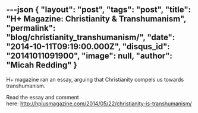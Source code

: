 ---json
{
	"layout": "post",
	"tags": "post",
    "title": "H+ Magazine: Christianity & Transhumanism",
    "permalink": "blog/christianity_transhumanism/",
    "date": "2014-10-11T09:19:00.000Z",
    "disqus_id": "20141011091900",
    "image":  null,
    "author": "Micah Redding"
}
---

<p>H+ magazine ran an essay, arguing that Christianity compels us towards transhumanism.<span id="more-143"></span></p>
<p>Read the essay and comment here:&nbsp;<a href="http://hplusmagazine.com/2014/05/22/christianity-is-transhumanism/" target="_blank">http://hplusmagazine.com/2014/05/22/christianity-is-transhumanism/</a>&nbsp;</p>
    
